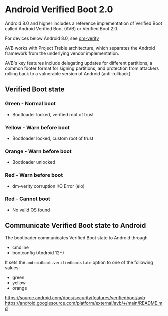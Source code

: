# Android Verified Boot 2.0
Android 8.0 and higher includes a reference implementation of Verified Boot called Android Verified Boot (AVB) or Verified Boot 2.0.

For devices below Android 8.0, see [dm-verity](./dm-verity)

AVB works with Project Treble architecture, which separates the Android framework from the underlying vendor implementation.

AVB's key features include delegating updates for different partitions, a common footer format for signing partitions, and protection from attackers rolling back to a vulnerable version of Android (anti-rollback).

## Verified Boot state
### Green - Normal boot
- Bootloader locked, verified root of trust
### Yellow - Warn before boot
- Bootloader locked, custom root of trust
### Orange - Warn before boot
- Bootloader unlocked
### Red - Warn before boot
- dm-verity corruption
I/O Error (eio)
### Red - Cannot boot
- No valid OS found

## Communicate Verified Boot state to Android
The bootloader communicates Verified Boot state to Android through
- cmdline
- bootconfig (Android 12+)

It sets the `androidboot.verifiedbootstate` option to one of the following values:
- green
- yellow
- orange

https://source.android.com/docs/security/features/verifiedboot/avb
https://android.googlesource.com/platform/external/avb/+/main/README.md